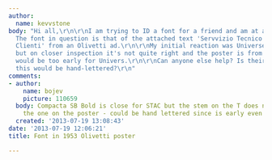 ```yaml
---
author:
  name: kevvstone
body: "Hi all,\r\n\r\nI am trying to ID a font for a friend and am at a complete loss.
  The font in question is that of the attached text 'Servvizio Tecnico Assistenza
  Clienti' from an Olivetti ad.\r\n\r\nMy initial reaction was Universe Condensed,
  but on closer inspection it's not quite right and the poster is from 1953 and so
  would be too early for Univers.\r\n\r\nCan anyone else help? Is their any chance
  this would be hand-lettered?\r\n"
comments:
- author:
    name: bojev
    picture: 110659
  body: Compacta SB Bold is close for STAC but the stem on the T does not taper like
    the one on the poster - could be hand lettered since is early even for phototype.
  created: '2013-07-19 13:08:43'
date: '2013-07-19 12:06:21'
title: Font in 1953 Olivetti poster

---
```

